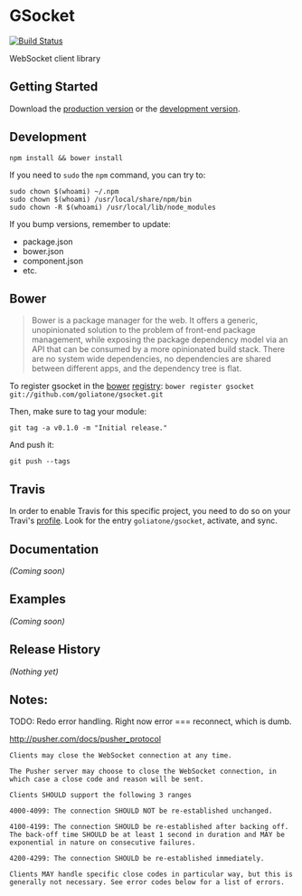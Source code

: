 # GSocket

[![Build Status](https://secure.travis-ci.org/goliatone/gsocket.png)](http://travis-ci.org/goliatone/gsocket)

WebSocket client library

## Getting Started
Download the [production version][min] or the [development version][max].

[min]: https://raw.github.com/emiliano/gsocket/master/dist/gsocket.min.js
[max]: https://raw.github.com/emiliano/gsocket/master/dist/gsocket.js

## Development
`npm install && bower install`

If you need to `sudo` the `npm` command, you can try to:

```terminal
sudo chown $(whoami) ~/.npm
sudo chown $(whoami) /usr/local/share/npm/bin
sudo chown -R $(whoami) /usr/local/lib/node_modules
```


If you bump versions, remember to update:
- package.json
- bower.json
- component.json
- etc.


## Bower
>Bower is a package manager for the web. It offers a generic, unopinionated solution to the problem of front-end package management, while exposing the package dependency model via an API that can be consumed by a more opinionated build stack. There are no system wide dependencies, no dependencies are shared between different apps, and the dependency tree is flat.

To register gsocket in the [bower](http://bower.io/) [registry](http://sindresorhus.com/bower-components/):
`bower register gsocket git://github.com/goliatone/gsocket.git`

Then, make sure to tag your module:

`git tag -a v0.1.0 -m "Initial release."`

And push it:

`git push --tags`


## Travis
In order to enable Travis for this specific project, you need to do so on your Travi's [profile](https://travis-ci.org/profile). Look for the entry `goliatone/gsocket`, activate, and sync.


## Documentation
_(Coming soon)_

## Examples
_(Coming soon)_

## Release History
_(Nothing yet)_


## Notes:

TODO: Redo error handling. Right now error === reconnect, which is dumb.

http://pusher.com/docs/pusher_protocol

```
Clients may close the WebSocket connection at any time.

The Pusher server may choose to close the WebSocket connection, in which case a close code and reason will be sent.

Clients SHOULD support the following 3 ranges

4000-4099: The connection SHOULD NOT be re-established unchanged.

4100-4199: The connection SHOULD be re-established after backing off. The back-off time SHOULD be at least 1 second in duration and MAY be exponential in nature on consecutive failures.

4200-4299: The connection SHOULD be re-established immediately.

Clients MAY handle specific close codes in particular way, but this is generally not necessary. See error codes below for a list of errors.
```

